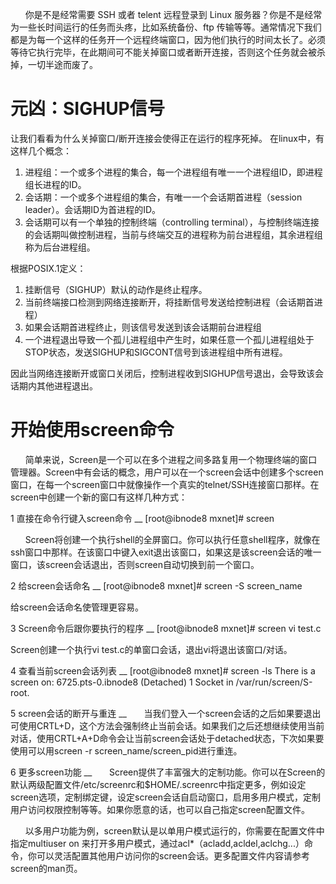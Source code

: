 &nbsp;&nbsp;&nbsp;&nbsp;&nbsp;&nbsp;你是不是经常需要 SSH 或者 telent 远程登录到 Linux 服务器？你是不是经常为一些长时间运行的任务而头疼，比如系统备份、ftp 传输等等。通常情况下我们都是为每一个这样的任务开一个远程终端窗口，因为他们执行的时间太长了。必须等待它执行完毕，在此期间可不能关掉窗口或者断开连接，否则这个任务就会被杀掉，一切半途而废了。

元凶：SIGHUP信号
==
让我们看看为什么关掉窗口/断开连接会使得正在运行的程序死掉。
在linux中，有这样几个概念：
1. 进程组：一个或多个进程的集合，每一个进程组有唯一一个进程组ID，即进程组长进程的ID。
2. 会话期：一个或多个进程组的集合，有唯一一个会话期首进程（session leader）。会话期ID为首进程的ID。
3. 会话期可以有一个单独的控制终端（controlling terminal），与控制终端连接的会话期叫做控制进程，当前与终端交互的进程称为前台进程组，其余进程组称为后台进程组。

根据POSIX.1定义：
1. 挂断信号（SIGHUP）默认的动作是终止程序。
2. 当前终端接口检测到网络连接断开，将挂断信号发送给控制进程（会话期首进程）
3. 如果会话期首进程终止，则该信号发送到该会话期前台进程组
4. 一个进程退出导致一个孤儿进程组中产生时，如果任意一个孤儿进程组处于STOP状态，发送SIGHUP和SIGCONT信号到该进程组中所有进程。

因此当网络连接断开或窗口关闭后，控制进程收到SIGHUP信号退出，会导致该会话期内其他进程退出。

开始使用screen命令
==
&nbsp;&nbsp;&nbsp;&nbsp;&nbsp;&nbsp;简单来说，Screen是一个可以在多个进程之间多路复用一个物理终端的窗口管理器。Screen中有会话的概念，用户可以在一个screen会话中创建多个screen窗口，在每一个screen窗口中就像操作一个真实的telnet/SSH连接窗口那样。在screen中创建一个新的窗口有这样几种方式：

1 直接在命令行键入screen命令
__
    [root@ibnode8 mxnet]# screen

&nbsp;&nbsp;&nbsp;&nbsp;&nbsp;&nbsp;Screen将创建一个执行shell的全屏窗口。你可以执行任意shell程序，就像在ssh窗口中那样。在该窗口中键入exit退出该窗口，如果这是该screen会话的唯一窗口，该screen会话退出，否则screen自动切换到前一个窗口。

2 给screen会话命名
__
    [root@ibnode8 mxnet]# screen -S screen_name

给screen会话命名使管理更容易。

3 Screen命令后跟你要执行的程序
__
    [root@ibnode8 mxnet]# screen vi test.c

Screen创建一个执行vi test.c的单窗口会话，退出vi将退出该窗口/对话。

4 查看当前screen会话列表
__
    [root@ibnode8 mxnet]# screen -ls
    There is a screen on:
	    6725.pts-0.ibnode8	(Detached)
    1 Socket in /var/run/screen/S-root.

5 screen会话的断开与重连
__
&nbsp;&nbsp;&nbsp;&nbsp;&nbsp;&nbsp;当我们登入一个screen会话的之后如果要退出可使用CRTL+D，这个方法会强制终止当前会话。如果我们之后还想继续使用当前对话，使用CRTL+A+D命令会让当前screen会话处于detached状态，下次如果要使用可以用screen -r screen_name/screen_pid进行重连。

6 更多screen功能
__
&nbsp;&nbsp;&nbsp;&nbsp;&nbsp;&nbsp;Screen提供了丰富强大的定制功能。你可以在Screen的默认两级配置文件/etc/screenrc和$HOME/.screenrc中指定更多，例如设定screen选项，定制绑定键，设定screen会话自启动窗口，启用多用户模式，定制用户访问权限控制等等。如果你愿意的话，也可以自己指定screen配置文件。

&nbsp;&nbsp;&nbsp;&nbsp;&nbsp;&nbsp;以多用户功能为例，screen默认是以单用户模式运行的，你需要在配置文件中指定multiuser on 来打开多用户模式，通过acl*（acladd,acldel,aclchg...）命令，你可以灵活配置其他用户访问你的screen会话。更多配置文件内容请参考screen的man页。

